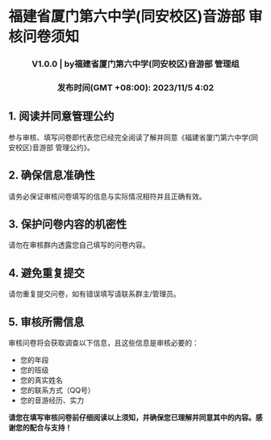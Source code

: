 # 福建省厦门第六中学(同安校区)音游部 审核问卷须知

<h3 align="center">V1.0.0 | by福建省厦门第六中学(同安校区)音游部 管理组</h3>
<h3 align="center">发布时间(GMT +08:00): 2023/11/5 4:02</h3>

## 1. 阅读并同意管理公约
参与审核、填写问卷即代表您已经完全阅读了解并同意《福建省厦门第六中学(同安校区)音游部 管理公约》。

## 2. 确保信息准确性
请务必保证审核问卷填写的信息与实际情况相符并且正确有效。

## 3. 保护问卷内容的机密性
请勿在审核群内透露您自己填写的问卷内容。

## 4. 避免重复提交
请勿重复提交问卷，如有错误填写请联系群主/管理员。

## 5. 审核所需信息
审核问卷将会获取调查以下信息，且这些信息是审核必要的：
- 您的年段
- 您的班级
- 您的真实姓名
- 您的联系方式（QQ号）
- 您的音游经历、实力

**请您在填写审核问卷前仔细阅读以上须知，并确保您已理解并同意其中的内容。感谢您的配合与支持！**
